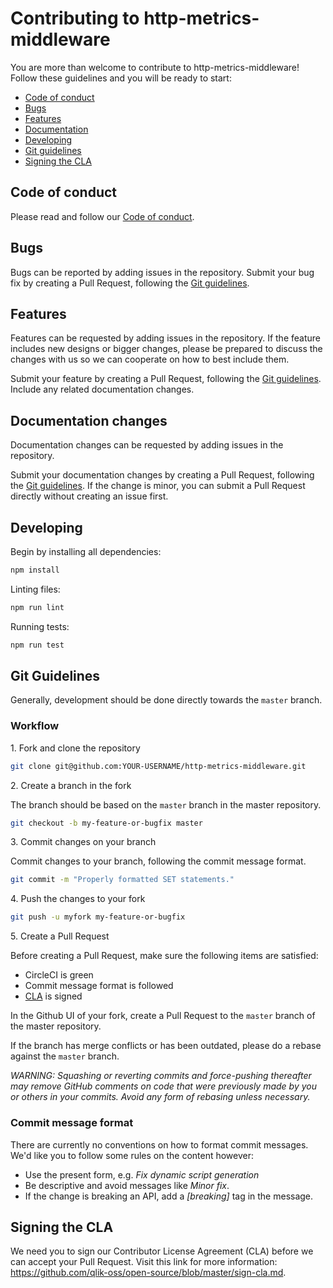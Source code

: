 # Contributing to http-metrics-middleware

You are more than welcome to contribute to http-metrics-middleware! Follow these guidelines and you will be ready to start:

- [Code of conduct](#code-of-conduct)
- [Bugs](#bugs)
- [Features](#features)
- [Documentation](#documentation)
- [Developing](#developing)
- [Git guidelines](#git)
- [Signing the CLA](#cla)

## <a name="code-of-conduct"></a> Code of conduct

Please read and follow our [Code of conduct](https://github.com/qlik-oss/open-source/blob/master/CODE_OF_CONDUCT.md).

## <a name="bugs"></a> Bugs

Bugs can be reported by adding issues in the repository. Submit your bug fix by creating a Pull Request, following the [Git guidelines](#git).

## <a name="features"></a> Features

Features can be requested by adding issues in the repository. If the feature includes new designs or bigger changes,
please be prepared to discuss the changes with us so we can cooperate on how to best include them.

Submit your feature by creating a Pull Request, following the [Git guidelines](#git). Include any related documentation changes.

## <a name="documentation"></a> Documentation changes

Documentation changes can be requested by adding issues in the repository.

Submit your documentation changes by creating a Pull Request, following the [Git guidelines](#git).
If the change is minor, you can submit a Pull Request directly without creating an issue first.

## Developing

Begin by installing all dependencies:

```sh
npm install
```

Linting files:

```sh
npm run lint
```

Running tests:

```sh
npm run test
```

## <a name="git"></a> Git Guidelines

Generally, development should be done directly towards the `master` branch.

### Workflow

1\. Fork and clone the repository

```sh
git clone git@github.com:YOUR-USERNAME/http-metrics-middleware.git
```

2\. Create a branch in the fork

The branch should be based on the `master` branch in the master repository.

```sh
git checkout -b my-feature-or-bugfix master
```

3\. Commit changes on your branch

Commit changes to your branch, following the commit message format.

```sh
git commit -m "Properly formatted SET statements."
```

4\. Push the changes to your fork

```sh
git push -u myfork my-feature-or-bugfix
```

5\. Create a Pull Request

Before creating a Pull Request, make sure the following items are satisfied:

- CircleCI is green
- Commit message format is followed
- [CLA](#cla) is signed

In the Github UI of your fork, create a Pull Request to the `master` branch of the master repository.

If the branch has merge conflicts or has been outdated, please do a rebase against the `master` branch.

_WARNING: Squashing or reverting commits and force-pushing thereafter may remove GitHub comments on code that were previously made by you or others in your commits. Avoid any form of rebasing unless necessary._

### Commit message format

There are currently no conventions on how to format commit messages. We'd like you to follow some rules on the content however:

- Use the present form, e.g. _Fix dynamic script generation_
- Be descriptive and avoid messages like _Minor fix_.
- If the change is breaking an API, add a _[breaking]_ tag in the message.

## <a name="cla"></a> Signing the CLA

We need you to sign our Contributor License Agreement (CLA) before we can accept your Pull Request. Visit this link for more information: https://github.com/qlik-oss/open-source/blob/master/sign-cla.md.
